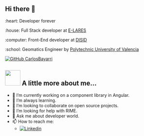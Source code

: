 
## Hi there 👋

<p> :heart: Developer forever </p>
<p> :house: Full Stack developer at <a href="https://e-lares.com" target="_blank">E-LARES</a> </p>
<p> :computer: Front-End developer at <a href="https://www.disid.com/" target="_blank">DISID</a> </p>
<p> :school: Geomatics Engineer by <a href="http://www.upv.es/" target="_blank">Polytechnic University of Valencia</a> </p>

[![GitHub CarlosBayarri](https://img.shields.io/github/followers/CarlosBayarri?label=follow&style=social)](https://github.com/CarlosBayarri)

## <img src="https://media.giphy.com/media/VgCDAzcKvsR6OM0uWg/giphy.gif" width="50"> A little more about me...  

- 🔭 I’m currently working on a component library in Angular.
- 🌱 I’m always learning.
- 👯 I’m looking to collaborate on open source projects.
- 🤔 I’m looking for help with RIME.
- 💬 Ask me about developer world.
- 📫 How to reach me: 
  - <a href="https://www.linkedin.com/in/carlos-bayarri/"><img alt="Linkedin" src="https://img.shields.io/badge/linkedin-0077B5?logo=linkedin&logoColor=white&style=for-the-badge"/></a>


